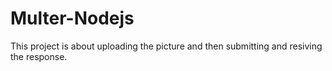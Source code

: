 # Multer-Nodejs
This project is about uploading the picture and then submitting and resiving the response.
